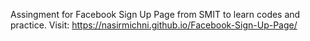 Assingment for Facebook Sign Up Page from SMIT to learn codes and practice.
Visit: https://nasirmichni.github.io/Facebook-Sign-Up-Page/
